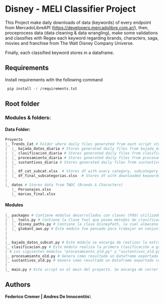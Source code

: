 # Disney - MELI Classifier Project

This Project make daily downloads of data (keywords) of every endpoint from MercadoLibreAPI (https://developers.mercadolibre.com.ar/), then, proceprocess data (data cleaning & data wrangling), make some validations and classifies with Regex each keyword regarding brands, characters, saga, movies and franchise from The Walt Disney Company Universe. 

Finally, each classified keyword stores in a dataframe. 

## Requirements


Install requirements with the following command

```bash
 pip install -r /requirements.txt
```

## Root folder
### Modules & folders:

#### Data Folder:
```python
Proyecto
|_ Trends_Cat # Folder where daily files generated from each script stores.
|  |_ bajada_datos_diaria # Stores generated daily files from bajada_datos.py
|  |_ clasificacion_diaria # Stores generated daily files from clasificacion.py.
|  |_ procesamiento_diaria # Stores generated daily files from procesamiento.py
|  |_ sustantivos_diaria # Stores generated daily files from sustantivos.py.
|  |
|  |_ df_cat_subcat.xlsx  # Stores df with every category, subcategory and codes from API
|  |_ df_final_subcategorias.xlsx  # Stores df with downloaded keywords
|
|_ datos # Stores data from TWDC (Brands & Characters)
   |_ Personajes.xlsx
   |_ marcas_final.xlsx
```

#### Modules
```python
|_ packages # Contiene módulos desarrollados con clases (POO) utilizados como herramientas a lo largo del código, del mismo modo que un módulo para almacenar los directorios en un único lugar.
|  |_ tools.py # Contiene la Clase Tool que posee métodos de clasificación y preprocesamiento para ser invocados dentro del script necesario y evitar repetir código.
|  |_ disney_paths.py # Contiene la clase DisneyPath, la cual almacena los distintos directorios de subida, guardado o directamente de archivos para que sea más facil su administración y escalabilidad del código.
|  |_ globant_aws.py # Este módulo fue pensado para trabajar en conjunto con Globant en lo relativo al Deploy, donde ellos pudieran de forma aislada trabajar sus propios métodos para realizar el deploy, sin la necesidad de tener que retocar el código original.
|
|
|_ bajada_datos_subcat.py # Este módulo se encarga de realizar la extracción de las keywords de cada día desde la API de MELI, obteniendo como resultado un Dataframe exportado como CSV bajo el nombre/formato: "YYYY/MM/DD_trends_diarias_subcat.csv", con las columnas "Keyword", "URL", "Fecha", "País", "Categoría" y "Subcategoría".
|_ clasificacion.py # Este módulo realiza la primera clasificación a gran escala de las keywords, obteniendo como resultado un Dataframe exportado como CSV bajo el nombre/formato: "YYYY/MM/DD_trends_clasificadas.csv".
| # Los siguientes módulos "procesamiento_old.py" y "sustantivos_old.py" no llegaron a ser refactorizados ni detallados línea por línea, siendo que se ocupaban de una clasificación con mayor detenimiento 
|_ procesamiento_old.py # Genera como resultado un Dataframe exportado como CSV bajo el nombre/formato: "YYYY/MM/DD_procesado_sinprod.csv".
|_ sustantivos_old.py # Genera como resultado un Dataframe exportado como CSV bajo el nombre/formato: "YYYY/MM/DD_procesado_diario.csv".
|
|_ main.py # Este script es el main del proyecto. Se encarga de correr todos los módulos en conjunto y de forma secuencial. Es el script que debe automatizarse. 

```



## Authors
**Federico Cremer | Andres De Innocentiis**\
